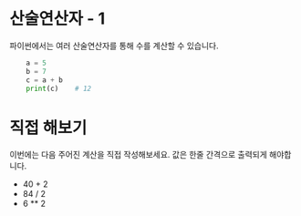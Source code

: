 # 산술연산자 - 1

파이썬에서는 여러 산술연산자를 통해 수를 계산할 수 있습니다.

```python
	a = 5
	b = 7
	c = a + b
	print(c)	# 12
```

# 직접 해보기

이번에는 다음 주어진 계산을 직접 작성해보세요. 값은 한줄 간격으로 출력되게 해야합니다.

- 40 + 2
- 84 / 2
- 6 ** 2